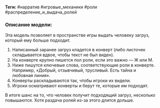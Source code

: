 **Теги:** #нарратив #игровые_механики #роли #распределение_и_выдача_ролей
### Описание модели:
Эта модель позволяет в пространстве игры выдать человеку загруз, который ему больше подходит.

1. Написанный заранее загруз кладется в конверт (либо листочек складывается вдвое, чтобы текст не был виден).
2. На конверте крупно пишется пол роли, если это важно — Ж или М.
3. Ниже пишутся ключевые слова, соответствующие роли в конверте. Например, «Добрый, отзывчивый, трусливый. Есть тайна и любовная линия».
4. Конверты раскладываются так, чтобы игроки их видели.
5. Игроки осматривают конверты и берут те, которые им подходят.

В итоге шанс на то, что человек получит подходящий загруз, несколько повышаются. Хотя раздача ролей из-за этого длится дольше.